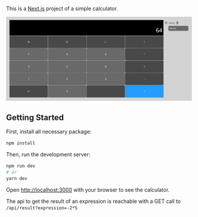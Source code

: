 This is a [Next.js](https://nextjs.org/) project of a simple calculator.

![Screenshot](img/calculator_screenshot.png)

## Getting Started

First, install all necessary package:
```bash
npm install
```

Then, run the development server:

```bash
npm run dev
# or
yarn dev
```

Open [http://localhost:3000](http://localhost:3000) with your browser to see the calculator.

The api to get the result of an expression is reachable with a GET call to `/api/result?expression=-2*5`